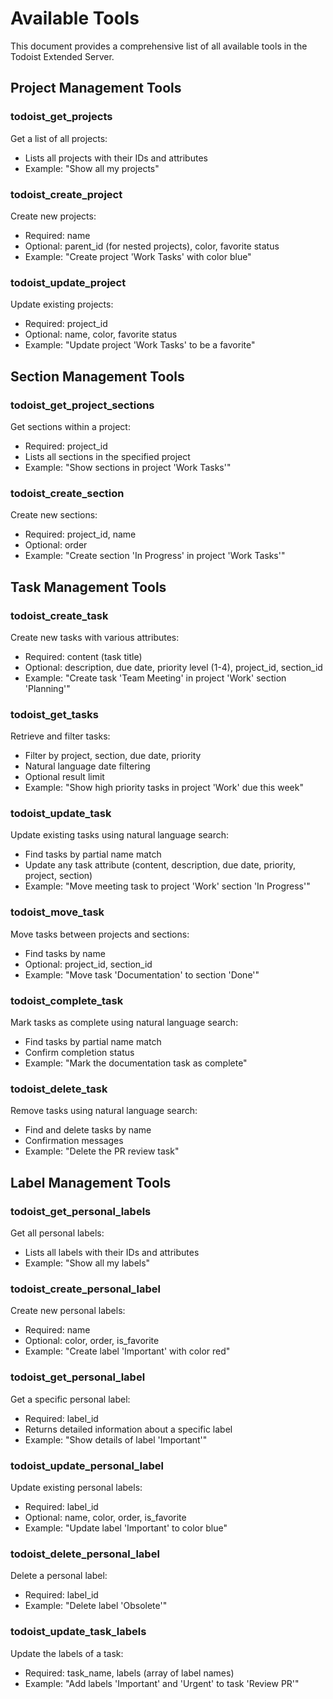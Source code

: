 # Available Tools

This document provides a comprehensive list of all available tools in the Todoist Extended Server.

## Project Management Tools

### todoist_get_projects
Get a list of all projects:
* Lists all projects with their IDs and attributes
* Example: "Show all my projects"

### todoist_create_project
Create new projects:
* Required: name
* Optional: parent_id (for nested projects), color, favorite status
* Example: "Create project 'Work Tasks' with color blue"

### todoist_update_project
Update existing projects:
* Required: project_id
* Optional: name, color, favorite status
* Example: "Update project 'Work Tasks' to be a favorite"

## Section Management Tools

### todoist_get_project_sections
Get sections within a project:
* Required: project_id
* Lists all sections in the specified project
* Example: "Show sections in project 'Work Tasks'"

### todoist_create_section
Create new sections:
* Required: project_id, name
* Optional: order
* Example: "Create section 'In Progress' in project 'Work Tasks'"

## Task Management Tools

### todoist_create_task
Create new tasks with various attributes:
* Required: content (task title)
* Optional: description, due date, priority level (1-4), project_id, section_id
* Example: "Create task 'Team Meeting' in project 'Work' section 'Planning'"

### todoist_get_tasks
Retrieve and filter tasks:
* Filter by project, section, due date, priority
* Natural language date filtering
* Optional result limit
* Example: "Show high priority tasks in project 'Work' due this week"

### todoist_update_task
Update existing tasks using natural language search:
* Find tasks by partial name match
* Update any task attribute (content, description, due date, priority, project, section)
* Example: "Move meeting task to project 'Work' section 'In Progress'"

### todoist_move_task
Move tasks between projects and sections:
* Find tasks by name
* Optional: project_id, section_id
* Example: "Move task 'Documentation' to section 'Done'"

### todoist_complete_task
Mark tasks as complete using natural language search:
* Find tasks by partial name match
* Confirm completion status
* Example: "Mark the documentation task as complete"

### todoist_delete_task
Remove tasks using natural language search:
* Find and delete tasks by name
* Confirmation messages
* Example: "Delete the PR review task"

## Label Management Tools

### todoist_get_personal_labels
Get all personal labels:
* Lists all labels with their IDs and attributes
* Example: "Show all my labels"

### todoist_create_personal_label
Create new personal labels:
* Required: name
* Optional: color, order, is_favorite
* Example: "Create label 'Important' with color red"

### todoist_get_personal_label
Get a specific personal label:
* Required: label_id
* Returns detailed information about a specific label
* Example: "Show details of label 'Important'"

### todoist_update_personal_label
Update existing personal labels:
* Required: label_id
* Optional: name, color, order, is_favorite
* Example: "Update label 'Important' to color blue"

### todoist_delete_personal_label
Delete a personal label:
* Required: label_id
* Example: "Delete label 'Obsolete'"

### todoist_update_task_labels
Update the labels of a task:
* Required: task_name, labels (array of label names)
* Example: "Add labels 'Important' and 'Urgent' to task 'Review PR'"
